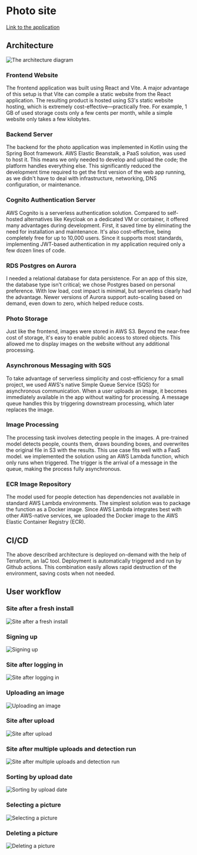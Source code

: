 # Photo site
[Link to the application](http://photo-site-frontend-bucket.s3-website.eu-central-1.amazonaws.com)

## Architecture
![The architecture diagram](pic/cloud_assignments.png)

### Frontend Website
The frontend application was built using React and Vite. A major advantage of this setup is that Vite can compile a static website from the React application. The resulting product is hosted using S3's static website hosting, which is extremely cost-effective—practically free. For example, 1 GB of used storage costs only a few cents per month, while a simple website only takes a few kilobytes.

### Backend Server
The backend for the photo application was implemented in Kotlin using the Spring Boot framework. AWS Elastic Beanstalk, a PaaS solution, was used to host it. This means we only needed to develop and upload the code; the platform handles everything else. This significantly reduced the development time required to get the first version of the web app running, as we didn't have to deal with infrastructure, networking, DNS configuration, or maintenance.

### Cognito Authentication Server
AWS Cognito is a serverless authentication solution. Compared to self-hosted alternatives like Keycloak on a dedicated VM or container, it offered many advantages during development. First, it saved time by eliminating the need for installation and maintenance. It's also cost-effective, being completely free for up to 10,000 users. Since it supports most standards, implementing JWT-based authentication in my application required only a few dozen lines of code.

### RDS Postgres on Aurora
I needed a relational database for data persistence. For an app of this size, the database type isn't critical; we chose Postgres based on personal preference. With low load, cost impact is minimal, but serverless clearly had the advantage. Newer versions of Aurora support auto-scaling based on demand, even down to zero, which helped reduce costs.

### Photo Storage
Just like the frontend, images were stored in AWS S3. Beyond the near-free cost of storage, it's easy to enable public access to stored objects. This allowed me to display images on the website without any additional processing.

### Asynchronous Messaging with SQS
To take advantage of serverless simplicity and cost-efficiency for a small project, we used AWS's native Simple Queue Service (SQS) for asynchronous communication. When a user uploads an image, it becomes immediately available in the app without waiting for processing. A message queue handles this by triggering downstream processing, which later replaces the image.

### Image Processing
The processing task involves detecting people in the images. A pre-trained model detects people, counts them, draws bounding boxes, and overwrites the original file in S3 with the results. This use case fits well with a FaaS model. we implemented the solution using an AWS Lambda function, which only runs when triggered. The trigger is the arrival of a message in the queue, making the process fully asynchronous.

### ECR Image Repository
The model used for people detection has dependencies not available in standard AWS Lambda environments. The simplest solution was to package the function as a Docker image. Since AWS Lambda integrates best with other AWS-native services, we uploaded the Docker image to the AWS Elastic Container Registry (ECR).

## CI/CD
The above described architecture is deployed on-demand with the help of Terraform, an IaC tool. Deployment is automatically triggered and run by Github actions. This combination easily allows rapid destruction of the environment, saving costs when not needed.

## User workflow

### Site after a fresh install
![Site after a fresh install](pic/initial.png)

### Signing up
![Signing up](pic/register.png)

### Site after logging in
![Site after logging in](pic/after_login.png)

### Uploading an image
![Uploading an image](pic/upload.png)

### Site after upload
![Site after upload](pic/after_upload.png)

### Site after multiple uploads and detection run
![Site after multiple uploads and detection run](pic/after_detects.png)

### Sorting by upload date
![Sorting by upload date](pic/after_detects_sort.png)

### Selecting a picture
![Selecting a picture](pic/selected.png)

### Deleting a picture
![Deleting a picture](pic/deleted.png)

